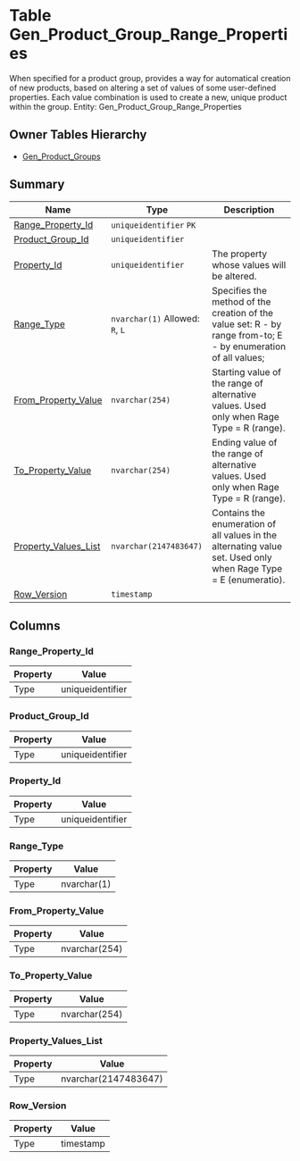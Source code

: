 # Table Gen_Product_Group_Range_Properties

When specified for a product group, provides a way for automatical creation of new products, based on altering a set of values of some user-defined properties. Each value combination is used to create a new, unique product within the group. Entity: Gen_Product_Group_Range_Properties

## Owner Tables Hierarchy

* [Gen_Product_Groups](Gen_Product_Groups.md)

## Summary

| Name | Type | Description |
| - | - | --- |
|[Range_Property_Id](#range_property_id)|`uniqueidentifier` `PK`||
|[Product_Group_Id](#product_group_id)|`uniqueidentifier` ||
|[Property_Id](#property_id)|`uniqueidentifier` |The property whose values will be altered.|
|[Range_Type](#range_type)|`nvarchar(1)` Allowed: `R`, `L`|Specifies the method of the creation of the value set: R - by range from-to; E - by enumeration of all values;|
|[From_Property_Value](#from_property_value)|`nvarchar(254)` |Starting value of the range of alternative values. Used only when Rage Type = R (range).|
|[To_Property_Value](#to_property_value)|`nvarchar(254)` |Ending value of the range of alternative values. Used only when Rage Type = R (range).|
|[Property_Values_List](#property_values_list)|`nvarchar(2147483647)` |Contains the enumeration of all values in the alternating value set. Used only when Rage Type = E (enumeratio).|
|[Row_Version](#row_version)|`timestamp` ||

## Columns

### Range_Property_Id

| Property | Value |
| - | - |
|Type|uniqueidentifier|

### Product_Group_Id

| Property | Value |
| - | - |
|Type|uniqueidentifier|

### Property_Id

| Property | Value |
| - | - |
|Type|uniqueidentifier|

### Range_Type

| Property | Value |
| - | - |
|Type|nvarchar(1)|

### From_Property_Value

| Property | Value |
| - | - |
|Type|nvarchar(254)|

### To_Property_Value

| Property | Value |
| - | - |
|Type|nvarchar(254)|

### Property_Values_List

| Property | Value |
| - | - |
|Type|nvarchar(2147483647)|

### Row_Version

| Property | Value |
| - | - |
|Type|timestamp|


